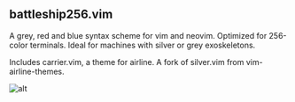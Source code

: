 ## battleship256.vim

A grey, red and blue syntax scheme for vim and neovim. Optimized for 256-color terminals. Ideal for machines with silver or grey exoskeletons.

Includes carrier.vim, a theme for airline. A fork of silver.vim from vim-airline-themes.


<img src='https://i.imgur.com/jQKneyk.png' alt='alt' />
